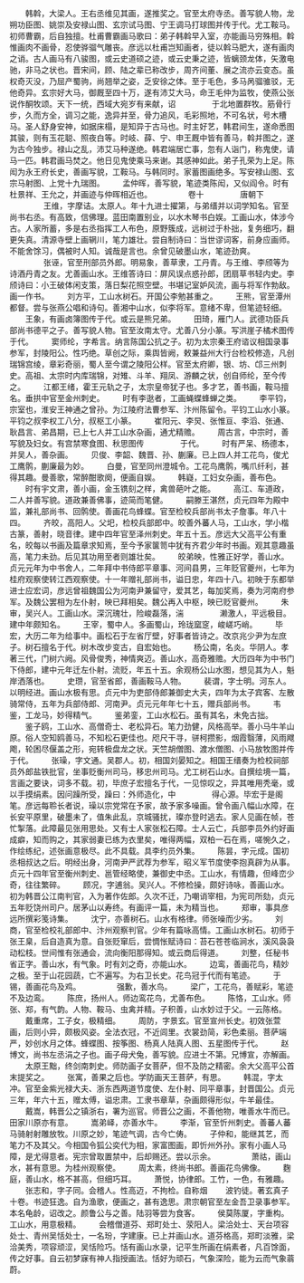 <!-- { "loadSidebar": true } -->
　　韩斡，大梁人。王右丞维见其画，遂推奖之。官至太府寺丞。善写貌人物，龙朔功臣图、姚崇及安禄山图、玄宗试马图、宁王调马打球图并传于代。尤工鞍马。初师曹霸，后自独擅。杜甫曹霸画马歌曰：弟子韩斡早入室，亦能画马穷殊相。斡惟画肉不画骨，忍使骅骝气雕丧。彦远以杜甫岂知画者，徒以斡马肥大，遂有画肉之诮。古人画马有八骏图，或云史道硕之迹，或云史秉之迹，皆螭颈龙体，矢激电驰，非马之状也。晋宋间，顾、陆之辈已称改步，周齐间董、展之流亦云变态。虽权奇灭没，乃屈产蜀驹，尚翘举之姿，乏安徐之体。至于毛色，多马呙骝骓驳，无他奇异。玄宗好大马，御厩至四十万，遂有沛艾大马，命王毛仲为监牧，使燕公张说作酮牧颂。天下一统，西域大宛岁有来献，诏
　　
　　于北地置群牧。筋骨行步，久而方全，调习之能，逸异并至，骨力追风，毛彩照地，不可名状，号木槽马。圣人舒身安神，如据床榻，是知异于古马也。时主好艺，韩君间生，遂命悉图其骏，则有玉花聪、照夜白等。时岐、薛、宁、申王厩中皆有善马，斡并图之，遂为古今独步。禄山之乱，沛艾马种遂绝。韩君端居亡事，忽有人诣门，称鬼使，请马一匹。韩君画马焚之。他日见鬼使乘马来谢。其感神如此。弟子孔荣为上足。陈闳为永王府长史，善画写貌，工鞍马。与韩同时。家蓄图画绝多。写安禄山图、玄宗马射图、上党十九瑞图。
　　孟仲晖，善写貌，笔迹类陈闳，又似阎令。时有杜景祥、王允之，并画迹与仲晖相近也。
　　
　　卷十
　　
　　唐朝下
　　
　　王维，字摩诘。太原人。年十九进士擢第，与弟缙并以词学知名。官至尚书右丞。有高致，信佛理。蓝田南置别业，以水木琴书白娱。工画山水，体涉今古。人家所蓄，多是右丞指挥工人布色，原野簇成，远树过于朴拙，复务细巧，翻更失真。清源寺壁上画辋川，笔力雄壮。尝自制诗曰：当世谬词客，前身应画师。不能舍馀习，偶被时人知。诚哉是言也。余曾见破墨山水，笔迹劲爽。
　　
　　张诬，官至刑部员外郎。明易象，善草隶，工丹青。与王维、李颀等为诗酒丹青之友。尤善画山水。王维答诗曰：屏风误点惑孙郎，团扇草书轻内史。李颀诗曰：小王破体闲支策，落日梨花照空壁。书堪记室妒风流，画与将军作勃敌。画一作书。
　　刘方平，工山水树石。开国公李勉甚重之。
　　王熊，官至潭州都督。尝与张燕公唱和诗句。善湘中山水，似李将军。意绪不卑，但笔迹轻细。
　　王象，有画卤簿图传于代。或云是熊兄弟。
　　田琦，雁门人。武德功臣兵部尚书德平之子。善写貌人物。官至汝南太守。尤善八分小篆。写洪崖子橘术图传于代。
　　窦师纶，字希言。纳言陈国公抗之子。初为太宗秦王府谘议相国录事参军，封陵阳公。性巧绝。草创之际，乘舆皆阙，敕兼益州大行台检校修造，凡创瑞锦宫绫，章彩奇丽，蜀人至今谓之陵阳公样。官至太府卿，银、坊、邙三州刺史。高祖、太宗时内库瑞锦，对雉、斗羊、翔凤、游麟之状，创自师纶，至今传之。
　　江都王绪，霍王元轨之子，太宗皇帝犹子也。多才艺，善书画，鞍马擅名。垂拱中官至金州刺史。
　　时有李逖者，工画蝇蝶蜂蝉之类。
　　李平钧，宗室也，淮安王神通之曾孙。为江陵府法曹参军、汴州陈留令。平钧工山水小篆。平钧之叔李权工八分，叔枢工小篆。
　　崔阳元、李炅、张惟亘、李滔、张通、耿昌言、弟昌期，已上七人并工山水杂画，通尤精赡。
　　周古言，中宗时，善写貌及妇女。有宫禁寒食图、秋思图传
　　
　　于代。
　　时有严呆、杨德本，并吴人，善杂画。
　　贝俊、李韶、魏晋、孙、蒯廉。已上四人并工花鸟，俊尤工鹰鹘，蒯廉最为妙。
　　白曼，官至同州澄城令。工花鸟鹰鹘，嘴爪纤利，甚得其趣。曼善歌，常醉酣歌阕，便画自娱。
　　韩嶷，工妇女杂画，善布色。
　　时有宇文肃，善小画，金玉镌刻之样，禽兽葩叶之能。
　　高江、车道政，二人并善写貌。道政兼善佛事，迹简而笔健。
　　嗣滕王湛然，贞元四年为殿中监，兼礼部尚书、回鹘使。善画花鸟蜂蝶。官至检校兵部尚书太子詹事。年八十四。
　　齐皎，高阳人。父圯，检校兵部郎中。皎善外蕃人马，工山水，学小楷古篆，善射，晓音律。建中四年官至泽州刺史。年五十五。彦远大父高平公有重名，皎每以书画及篇章求知焉，至今予家箧笥中犹有齐君少年时书画。观其意趣虽高，笔力未劲。后见其功用至者则雄壮矣。
　　皎弟映，性雅正好学，善山水。贞元元年为中书舍人，二年拜中书侍郎平章事、河间县男，三年贬官夔州，七年为桂府观察使转江西观察使。十一年赠礼部尚书，谥日忠，年四十八。初映于东都举进士应宏词，彦远曾祖魏国公为河南尹兼留守，爱其艺，每加奖焉，奏为河南府参军。及魏公罢相为左仆射，映已拜相矣。魏公再入中枢，映已贬官夔州。
　　朱审，吴兴人。工画山水。深沉瑰壮，险峻磊落，湍
　　
　　濑激人，平远极目。建中年颇知名。
　　王宰，蜀中人。多画蜀山，玲珑窳窆，峻嵯巧峭。
　　毕宏，大历二年为给事中。画松石于左省厅壁，好事者皆诗之。改京兆少尹为左庶子。树石擅名于代。树木改步变古，自宏始也。
　　杨公南，名炎。华阴人。孝著三代，门树六阙。风骨俊秀，神情爽迈。善山水，高奇雅赡。大历四年为中书门下侍郎，建中元年迁左仆射。流贬，年五十五。余观杨公山水图，想见其为人，魁岸洒落也。
　　史瓒，官至省郎，善画鞍马人物。
　　裴谓，字士明。河东人。以明经进。画山水极有思。贞元中为吏部侍郎兼御史大夫，四年为太子宾客、左散骑常侍，五年为兵部侍郎、河南尹。贞元元年年七十五，赠兵部尚书。
　　韦鉴，工龙马，妙得精气。
　　鉴弟銮，工山水松石。虽有其名，未免古拙。
　　鉴子鸥，工山水、高僧奇士、老松异石。笔力劲健，风格高举。善小马牛羊山原。俗人空知鸥善马，不知松石更佳也。咫尺干寻，骈柯攒影，烟霞翳薄，风雨飕飑，轮困尽偃盖之形，宛转极盘龙之状。天竺胡僧图、渡水僧图、小马放牧图并传于代。
　　张璪，字文通。吴郡人。初，相国刘晏知之。相国王缙奏为检校祠部员外郎盐铁批官，坐事贬衡州司马，移忠州司马。尤工树石山水。自撰绘境一篇，言画之要诀，词多不载。初，毕庶子宏擅名于代，一见惊叹之，异其唯用秃毫，或以手摸绢素。因问躁所受，躁曰：外师造化，中
　　
　　得心源。毕宏于是阁笔。彦远每聆长者说，璪以宗党常在予家，故予家多噪画。曾令画八幅山水障，在长安平原里，破墨未了，值朱此乱，京城骚扰，璨亦登时逃去。家人见画在帧，苍忙掣落。此障最见张用思处。又有士人家张松石障。士人云亡，兵部李员外约好画成癖，知而购之，其家弱妻已练为衣里矣，唯得两幅，双柏一石在焉，嗟惋久之，作绘练纪，述张画意极尽。此不具载。具李约员外集。
　　陈昙，字元成。国初丞相叔达之后。明经出身，河南尹严武荐为参军，昭义军节度使李抱真辟为从事。贞元十四年官至衡州刺史、邕管经略使，兼御史中丞。工山水，有情趣，但峰峦少奇，往往繁碎。
　　顾况，字逋翁。吴兴人。不修检操，颇好诗咏，善画山水。初为韩晋公江南判官，入为著作佐郎。久次不迁，乃嘲诮宰相，为宪司所劾，贞元五年贬饶州司户。居茅山以寿终。有画评一篇，未为精当也。
　　郑审，事具彦远所撰彩笺诗集。
　　沈宁，亦善树石。山水有格律。师张噪而少劣。
　　刘商，官至检校礼部郎中、汴州观察判官。少年有篇咏高情。工画山水树石。初师于张王臬，后自造真为意。自张贬窜后，尝惆怅赋诗曰：苔石苍苍临涧水，溪风袅袅动松枝。世间惟有张通会，流向衡阳那得知。或云商后得道。
　　刘整，任秘书省正字。善山水，有气象。时有刘之奇，亦能山水。
　　边鸾，善画花鸟，精妙之极。至于山花园蔬，亡不遍写。为右卫长史。花鸟冠于代而有笔迹。
　　于锡，善画花鸟及鸡。
　　
　　强歉，善水鸟。
　　梁广，工花鸟，善赋彩，笔迹不及边鸾。
　　陈庶，扬州人。师边鸾花鸟，尤善布色。
　　陈恪，工山水。师张、郑，有气韵。人物、鞍马、虫禽并精。子积善，山水妙过于父。一云陈格。
　　戴重席，工子女，极精细。
　　周防，字景玄。官至宣州长史。初效张萱画，后则小异，颇极风姿。全法衣冠，不近闾里。衣裳劲简，彩色柔丽。菩萨端严，妙创水月之体。蜂蝶图、按筝图、杨真人陆真人图、五星图传于代。
　　赵博文，尚书左丞涓之子也。画子母犬兔，善写貌。应进士不第。兄博宣，亦解画。
　　太原王黜，终剑南刺史。师防画子女菩萨，但不及防之精密。余大父高平公首末提奖之。
　　张寓，善果之后也。学防画天王菩萨，有思。
　　韩混，字太冲。官至金紫光禄大夫、浙东西两道节度使、左仆射、同平章事，封晋国公。贞元三年，年六十五，赠太傅，谥忠肃。工隶书章草，杂画颇得形似，牛羊最佳。
　　戴嵩，韩晋公之镇浙右，署为巡官。师晋公之画，不善他物，唯善水牛而已。田家川原亦有意。
　　嵩弟峄，亦善水牛。
　　李渐，官至忻州刺史。善蕃人蕃马骑射射雕放牧。川原之妙，笔迹气调，古今亡俦。
　　子仲和，能继其艺，而笔力不及其父。今相国令狐公奕代为相，家富图画，即忻州外孙。家有小画人马障，是尤得意者。宪宗曾取置禁中，后却赐还。尝以示余。
　　
　　萧祜，画山水，甚有意思。为桂州观察使。
　　周太素，终尚书郎。善画花鸟佛像。
　　麴庭，善山水，格不甚高，但细巧耳。
　　萧悦，协律郎。工竹，一色，有雅趣。
　　张志和，字子同。会稽人。性高迈，不拘检。自称烟
　　波钓徒。著玄真子十卷。书迹狂逸。自为渔歌，便画之，甚有逸思。肃宗朝官至左金吾卫录事参军。本名龟龄，诏改之。颜鲁公与之善。陆羽等尝为食客。
　　侯莫陈厦，字重构。工山水，用意极精。
　　会稽僧道芬、郑町处士、荥阳人。梁洽处士、天台项容处士、青州吴恬处士，一名玢，字建康。已上并画山水。道芬格高，郑町淡雅，梁洽美秀，项容顽涩，吴恬险巧。恬有画山水录，记平生所画在绢素者，凡百馀面，传之好事。自云初梦寐有神人指授画法。恬好为顽石，气象深险，能为云而气象蓊蔚。
